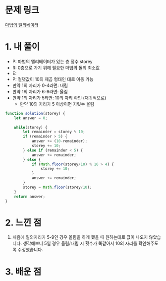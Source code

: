 # 문제 링크

[마법의 엘리베이터](https://school.programmers.co.kr/learn/courses/30/lessons/148653)

# 1. 내 풀이

- P: 마법의 엘리베이터가 있는 층 정수 storey
- R: 0층으로 가기 위해 필요한 마법의 돌의 최소값
- E:
- P: 절댓값이 10의 제곱 형태인 대로 이동 가능 
- 만약 1의 자리가 0-4라면: 내림
- 만약 1의 자리가 6-9라면: 올림
- 만약 1의 자리가 5라면: 10의 자리 확인 (재귀적으로)
  - 만약 10의 자리가 5 이상이면 자릿수 올림


```js
function solution(storey) {
    let answer = 0;
    
    while(storey) {
        let remainder = storey % 10;
        if (remainder > 5) {
            answer += (10-remainder);
            storey += 10;
        } else if (remainder < 5) {
            answer += remainder;
        } else {
            if (Math.floor(storey/10) % 10 > 4) {
                storey += 10;
            }
            answer += remainder;
        }
        storey = Math.floor(storey/10);
    }
    return answer;
}
```

# 2. 느낀 점

1. 처음에 일의자리가 5-9인 경우 올림을 하게 했을 때 원하는대로 값이 나오지 않았습니다. 
생각해보니 5일 경우 올림/내림 시 횟수가 똑같아서 10의 자리를 확인해주도록 수정했습니다.

# 3. 배운 점
